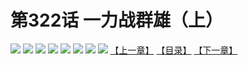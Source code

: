 # 第322话 一力战群雄（上）
![](https://mhpic.xiaomingtaiji.net/comic/D/斗破苍穹拆分版/322话/1.jpg-zymk.middle.webp)
![](https://mhpic.xiaomingtaiji.net/comic/D/斗破苍穹拆分版/322话/2.jpg-zymk.middle.webp)
![](https://mhpic.xiaomingtaiji.net/comic/D/斗破苍穹拆分版/322话/3.jpg-zymk.middle.webp)
![](https://mhpic.xiaomingtaiji.net/comic/D/斗破苍穹拆分版/322话/4.jpg-zymk.middle.webp)
![](https://mhpic.xiaomingtaiji.net/comic/D/斗破苍穹拆分版/322话/5.jpg-zymk.middle.webp)
![](https://mhpic.xiaomingtaiji.net/comic/D/斗破苍穹拆分版/322话/6.jpg-zymk.middle.webp)
![](https://mhpic.xiaomingtaiji.net/comic/D/斗破苍穹拆分版/322话/7.jpg-zymk.middle.webp)
![](https://mhpic.xiaomingtaiji.net/comic/D/斗破苍穹拆分版/322话/8.jpg-zymk.middle.webp)
[【上一章】](./321.md)
[【目录】](./READMD.md)
[【下一章】](./323.md)
